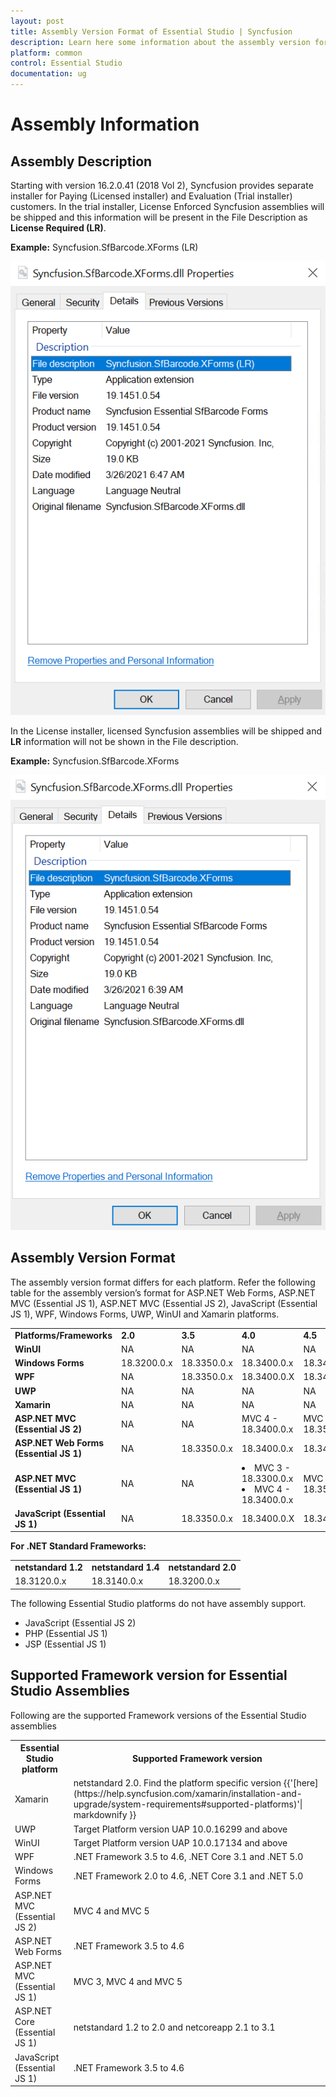 ```yaml
---
layout: post
title: Assembly Version Format of Essential Studio | Syncfusion
description: Learn here some information about the assembly version format of Syncfusion Essential Studio and more details.
platform: common
control: Essential Studio
documentation: ug
---
```


# Assembly Information

## Assembly Description

Starting with version 16.2.0.41 (2018 Vol 2), Syncfusion provides separate installer for Paying (Licensed installer) and Evaluation (Trial installer) customers. In the trial installer, License Enforced Syncfusion assemblies will be shipped and this information will be present in the File Description as **License Required (LR)**.

**Example:** Syncfusion.SfBarcode.XForms (LR)

![Assembly Details](Documentation-Setup_images/Assembly-Description_img1.png)

In the License installer, licensed Syncfusion assemblies will be shipped and **LR** information will not be shown in the File description.

**Example:** Syncfusion.SfBarcode.XForms

![Assembly Details](Documentation-Setup_images/Assembly-Description_img2.png)


## Assembly Version Format

The assembly version format differs for each platform. Refer the following table for the assembly version’s format for ASP.NET Web Forms, ASP.NET MVC (Essential JS 1), ASP.NET MVC (Essential JS 2), JavaScript (Essential JS 1), WPF, Windows Forms, UWP, WinUI and Xamarin platforms.



<table>
<tr>
<td>
<b>Platforms/Frameworks</b></td><td>
<b>2.0</b></td><td>
<b>3.5</b></td><td>
<b>4.0</b></td><td>
<b>4.5</b></td><td>
<b>4.5.1</b></td><td>
<b>4.6</b></td><td>
<b>netcoreapp3.1</b></td><td>
<b>net 5.0</b></td><td>
<b>uap10.0</b></td></tr>
<tr>
<td>
<b>WinUI</b></td><td>
NA</td><td>
NA</td><td>
NA</td><td>
NA</td><td>
NA</td><td>
NA</td><td>
NA</td><td>
19.1500.0.x</td><td>
18.3300.0.x</td></tr>
<tr>
<td>
<b>Windows Forms</b></td><td>
18.3200.0.x</td><td>
18.3350.0.x</td><td>
18.3400.0.x</td><td>
18.3450.0.x</td><td>
18.3451.0.x</td><td>
18.3460.0.x</td><td>
18.3310.0.x</td><td>
18.3500.0.x</td><td>
NA</td></tr>
<tr>
<td>
<b>WPF</b></td><td>
NA</td><td>
18.3350.0.x</td><td>
18.3400.0.X</td><td>
18.3450.0.X</td><td>
18.3451.0.X</td><td>
18.3460.0.x</td><td>
18.3310.0.x</td><td>
18.3500.0.x</td><td>
NA</td></tr>
<tr>
<td>
<b>UWP</b></td><td>
NA</td><td>
NA</td><td>
NA</td><td>
NA</td><td>
NA</td><td>
18.3460.0.x</td><td>
NA</td><td>
NA</td><td>
NA</td></tr>
<tr>
<td>
<b>Xamarin</b></td><td>
NA</td><td>
NA</td><td>
NA</td><td>
NA</td><td>
18.3451.0.x</td><td>
NA</td><td>
NA</td><td>
NA</td><td>
NA</td></tr>
<tr>
<td>
<b>ASP.NET MVC (Essential JS 2)</b></td><td>
NA</td><td>
NA</td><td>
MVC 4 - 18.3400.0.x</td><td>
MVC 5 - 18.3500.0.x</td><td>
NA</td><td>
NA</td><td>
NA</td><td>
NA</td><td>
NA</td></tr>
<tr>
<td>
<b>ASP.NET Web Forms (Essential JS 1)</b></td><td>
NA</td><td>
18.3350.0.x</td><td>
18.3400.0.x</td><td>
18.3450.0.x</td><td>
18.3451.0.x</td><td>
18.3460.0.x</td><td>
NA</td><td>
NA</td><td>
NA</td></tr>
<tr>
<td>
<b>ASP.NET MVC (Essential JS 1)</b></td><td>
NA</td><td>
NA</td><td>
<li>MVC 3 - 18.3300.0.x</li><li>MVC 4 - 18.3400.0.x</li></td><td>
MVC 5 - 18.3500.0.x</td><td>
NA</td><td>
NA</td><td>
NA</td><td>
NA</td><td>
NA</td></tr>
<tr>
<td>
<b>JavaScript (Essential JS 1)</b></td><td>
NA</td><td>
18.3350.0.x</td><td>
18.3400.0.X</td><td>
18.3450.0.X</td><td>
18.3451.0.X</td><td>
18.3460.0.X</td><td>
NA</td><td>
NA</td><td>
NA</td></tr>
</table>

**For .NET Standard Frameworks:**

<table>
<tr>
<td>
<b>netstandard 1.2</b></td><td>
<b>netstandard 1.4</b></td><td>
<b>netstandard 2.0</b></td></tr>
<tr>
<td>
18.3120.0.x</td><td>
18.3140.0.x</td><td>
18.3200.0.x</td></tr>
</table>

The following Essential Studio platforms do not have assembly support.

* JavaScript (Essential JS 2)
* PHP (Essential JS 1)
* JSP (Essential JS 1)

## Supported Framework version for Essential Studio Assemblies

Following are the supported Framework versions of the Essential Studio assemblies

<table>
<tr>
<th>Essential Studio platform</th>
<th>Supported Framework version</th>
</tr>
<tr>
<td>Xamarin</td>
<td>netstandard 2.0. Find the platform specific version {{'[here](https://help.syncfusion.com/xamarin/installation-and-upgrade/system-requirements#supported-platforms)'| markdownify }}</td>
</tr>
<tr>
<td>UWP</td>
<td>Target Platform version UAP 10.0.16299 and above</td>
</tr>
<tr>
<td>WinUI</td>
<td>Target Platform version UAP 10.0.17134 and above</td>
</tr>
<tr>
<td>WPF</td>
<td>.NET Framework 3.5 to 4.6, .NET Core 3.1 and .NET 5.0</td>
</tr>
<tr>
<td>Windows Forms</td>
<td>.NET Framework 2.0 to 4.6, .NET Core 3.1 and .NET 5.0</td>
</tr>
<tr>
<td>ASP.NET MVC (Essential JS 2)</td>
<td>MVC 4 and MVC 5</td>
</tr>
<tr>
<td>ASP.NET Web Forms</td>
<td>.NET Framework 3.5 to 4.6</td>
</tr>
<tr>
<td>ASP.NET MVC (Essential JS 1)</td>
<td>MVC 3, MVC 4 and MVC 5</td>
</tr>
<tr>
<td>ASP.NET Core (Essential JS 1)</td>
<td>netstandard 1.2 to 2.0 and netcoreapp 2.1 to 3.1</td>
</tr>
<tr>
<td>JavaScript (Essential JS 1)</td>
<td>.NET Framework 3.5 to 4.6</td>
</tr>
</table>